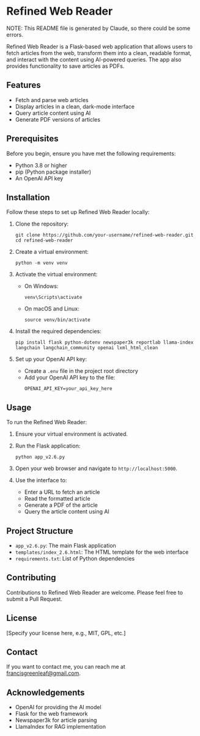 # Refined Web Reader

NOTE: This README file is generated by Claude, so there could be some errors. 

Refined Web Reader is a Flask-based web application that allows users to fetch articles from the web, transform them into a clean, readable format, and interact with the content using AI-powered queries. The app also provides functionality to save articles as PDFs.

## Features

- Fetch and parse web articles
- Display articles in a clean, dark-mode interface
- Query article content using AI
- Generate PDF versions of articles

## Prerequisites

Before you begin, ensure you have met the following requirements:

- Python 3.8 or higher
- pip (Python package installer)
- An OpenAI API key

## Installation

Follow these steps to set up Refined Web Reader locally:

1. Clone the repository:
   ```
   git clone https://github.com/your-username/refined-web-reader.git
   cd refined-web-reader
   ```

2. Create a virtual environment:
   ```
   python -m venv venv
   ```

3. Activate the virtual environment:
   - On Windows:
     ```
     venv\Scripts\activate
     ```
   - On macOS and Linux:
     ```
     source venv/bin/activate
     ```

4. Install the required dependencies:
   ```
   pip install flask python-dotenv newspaper3k reportlab llama-index langchain langchain_community openai lxml_html_clean
   ```

5. Set up your OpenAI API key:
   - Create a `.env` file in the project root directory
   - Add your OpenAI API key to the file:
     ```
     OPENAI_API_KEY=your_api_key_here
     ```

## Usage

To run the Refined Web Reader:

1. Ensure your virtual environment is activated.

2. Run the Flask application:
   ```
   python app_v2.6.py
   ```

3. Open your web browser and navigate to `http://localhost:5000`.

4. Use the interface to:
   - Enter a URL to fetch an article
   - Read the formatted article
   - Generate a PDF of the article
   - Query the article content using AI

## Project Structure

- `app_v2.6.py`: The main Flask application
- `templates/index_2.6.html`: The HTML template for the web interface
- `requirements.txt`: List of Python dependencies

## Contributing

Contributions to Refined Web Reader are welcome. Please feel free to submit a Pull Request.

## License

[Specify your license here, e.g., MIT, GPL, etc.]

## Contact

If you want to contact me, you can reach me at francisgreenleaf@gmail.com.

## Acknowledgements

- OpenAI for providing the AI model
- Flask for the web framework
- Newspaper3k for article parsing
- LlamaIndex for RAG implementation
